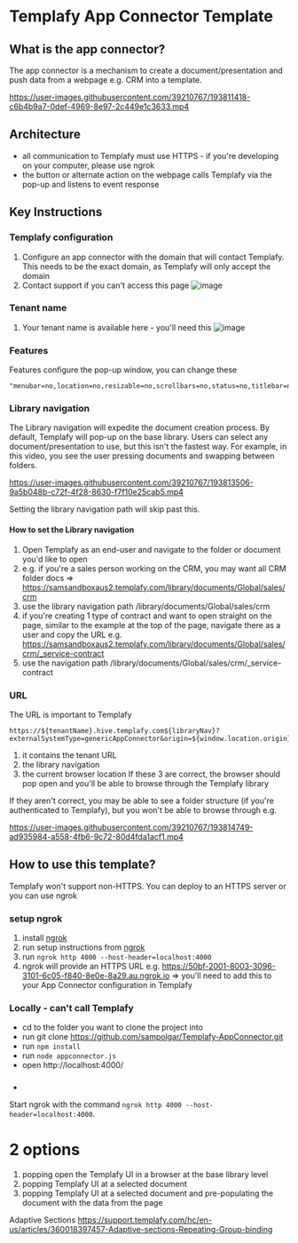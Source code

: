 # Templafy App Connector Template

## What is the app connector?

The app connector is a mechanism to create a document/presentation and push data from a webpage e.g. CRM into a template.

https://user-images.githubusercontent.com/39210767/193811418-c6b4b9a7-0def-4969-8e97-2c449e1c3633.mp4

## Architecture
- all communication to Templafy must use HTTPS - if you're developing on your computer, please use ngrok
- the button or alternate action on the webpage calls Templafy via the pop-up and listens to event response

## Key Instructions

### Templafy configuration
1. Configure an app connector with the domain that will contact Templafy. This needs to be the exact domain, as Templafy will only accept the domain
2. Contact support if you can't access this page
![image](https://user-images.githubusercontent.com/39210767/193812874-51ccdee3-caf7-4ed9-9156-c17d35482bc5.png)

### Tenant name
1. Your tenant name is available here - you'll need this
![image](https://user-images.githubusercontent.com/39210767/193813042-2b67abb3-af2b-42b0-b1c4-df120221d573.png)

### Features
Features configure the pop-up window, you can change these
```
"menubar=no,location=no,resizable=no,scrollbars=no,status=no,titlebar=no,toolbar=no,width=1500,height=1000";
```

### Library navigation
The Library navigation will expedite the document creation process.
By default, Templafy will pop-up on the base library. Users can select any document/presentation to use, but this isn't the fastest way.
For example, in this video, you see the user pressing documents and swapping between folders.

https://user-images.githubusercontent.com/39210767/193813506-9a5b048b-c72f-4f28-8630-f7f10e25cab5.mp4

Setting the library navigation path will skip past this.
#### How to set the Library navigation
1. Open Templafy as an end-user and navigate to the folder or document you'd like to open
2. e.g. if you're a sales person working on the CRM, you may want all CRM folder docs => https://samsandboxaus2.templafy.com/library/documents/Global/sales/crm
3. use the library navigation path /library/documents/Global/sales/crm
4. if you're creating 1 type of contract and want to open straight on the page, similar to the example at the top of the page, navigate there as a user and copy the URL e.g. https://samsandboxaus2.templafy.com/library/documents/Global/sales/crm/_service-contract
5. use the navigation path /library/documents/Global/sales/crm/_service-contract

### URL
The URL is important to Templafy
```
https://${tenantName}.hive.templafy.com${libraryNav}?externalSystemType=genericAppConnector&origin=${window.location.origin}
```
1. it contains the tenant URL 
2. the library navigation
3. the current browser location
If these 3 are correct, the browser should pop open and you'll be able to browse through the Templafy library

If they aren't correct, you may be able to see a folder structure (if you're authenticated to Templafy), but you won't be able to browse through
e.g. 

https://user-images.githubusercontent.com/39210767/193814749-ad935984-a558-4fb6-9c72-80d4fda1acf1.mp4

## How to use this template?
Templafy won't support non-HTTPS. You can deploy to an HTTPS server or you can use ngrok

### setup ngrok
1. install [ngrok](https://ngrok.com/)
2. run setup instructions from [ngrok](https://ngrok.com/)
3. run `ngrok http 4000 --host-header=localhost:4000`
4. ngrok will provide an HTTPS URL e.g. https://50bf-2001-8003-3096-3101-6c05-f840-8e0e-8a29.au.ngrok.io => you'll need to add this to your App Connector configuration in Templafy


### Locally - can't call Templafy
* cd to the folder you want to clone the project into 
* run git clone https://github.com/sampolgar/Templafy-AppConnector.git
* run `npm install`
* run `node appconnector.js`
* open http://localhost:4000/

### 
* 

Start ngrok with the command `ngrok http 4000 --host-header=localhost:4000`.

# 2 options

1. popping open the Templafy UI in a browser at the base library level
2. popping Templafy UI at a selected document
3. popping Templafy UI at a selected document and pre-populating the document with the data from the page

Adaptive Sections
https://support.templafy.com/hc/en-us/articles/360018397457-Adaptive-sections-Repeating-Group-binding
